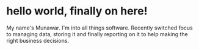 # hello world, finally on here!
My name's Munawar. I'm into all things software. Recently switched focus to managing data, storing it and finally reporting on it to help making the right business decisions.
